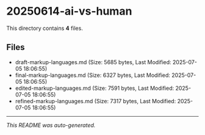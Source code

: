 # 20250614-ai-vs-human

This directory contains **4** files.

## Files

- draft-markup-languages.md (Size: 5685 bytes, Last Modified: 2025-07-05 18:06:55)
- final-markup-languages.md (Size: 6327 bytes, Last Modified: 2025-07-05 18:06:55)
- edited-markup-languages.md (Size: 7591 bytes, Last Modified: 2025-07-05 18:06:55)
- refined-markup-languages.md (Size: 7317 bytes, Last Modified: 2025-07-05 18:06:55)

---
*This README was auto-generated.*
